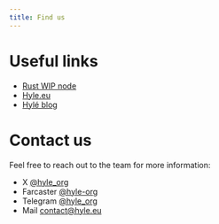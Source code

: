 ```yaml
---
title: Find us
---
```


# Useful links

- [Rust WIP node](http://github.com/hyle-org/hyle)
- [Hyle.eu](https://hyle.eu)
- [Hylé blog](https://blog.hyle.eu)

# Contact us

Feel free to reach out to the team for more information:

- X [@hyle_org](http://twitter.com/hyle_org)
- Farcaster [@hyle-org](https://warpcast.com/hyle-org)
- Telegram [@hyle_org](https://t.me/hyle_org)
- Mail [contact@hyle.eu](mailto:contact@hyle.eu)
